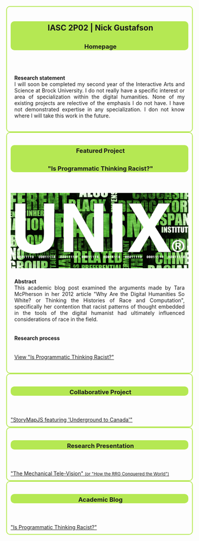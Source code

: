 <style type="text/css">
.portfolio-section { border:solid 2px #B5E853;border-radius:10px;padding:10px }
.portfolio-section header { border-radius:10px;background-color:#B5E853 }
.portfolio-section h2, .portfolio-section h3 { color:#1A1A1A;padding:5px 0 0 5px }

p { padding:10px;text-align:justify }
</style>

<section id="about-me" class="portfolio-section">
<header>
<h2>IASC 2P02 | Nick Gustafson</h2>
<h3>Homepage</h3>
</header>

<p><strong>Research statement</strong><br />
I will soon be completed my second year of the Interactive Arts and Science at Brock University.  I do not really have a specific interest or area of specialization within the digital humanities.  None of my existing projects are relective of the emphasis I do not have.  I have not demonstrated expertise in any specialization.  I don not know where I will take this work in the future. 
</p>

<!--						
A 200 word statement that answers the following questions:

- What is your major and year?
- What is your specific research interest/area of specialization within the digital humanities? What
research program would you like to undertake in the field?
- How are your existing projects reflective of this emphasis? How have you already demonstrated
expertise in your stated specialization?
- Where will you take this work in the future? (Assume you will continue to do research within the digital
humanities, even if this is not the case)						

Here is a short list of areas of specialization: critical infrastructure studies, geospatial analysis, data
visualization, text analysis, algorithmic criticism, media archaeology, cultural studies, built media
scholarship, and open access publishing. You are by no means restricted to this list when choosing a
specialization.
-->
</section>

<section id="featured" class="portfolio-section">
<header>
<h3>Featured Project</h3>
<h3>&quot;Is Programmatic Thinking Racist?&quot;</h3>
</header>

<img src="images/featured_img.png" border="0" alt="" />

<p>
<strong>Abstract</strong><br />
This academic blog post examined the arguments made by Tara McPherson in her 2012 article "Why Are the Digital Humanities So White? or Thinking the Histories of Race and Computation", specifically her contention that racist patterns of thought embedded in the tools of the digital humanist had ultimately influenced considerations of race in the field.
</p>

<!-- 
A 250 word abstract introducing the work: its main argument (thesis), approach or methodology,
research findings, and significance within the field.
-->

<p>
<strong>Research process</strong><br />
</p>

<!--
A 250 word statement describing how this research evolved over time. This statement should describe
the revisions you made to the existing work based on instructor feedback. It should also explain how
your understanding of the field evolved based on the work undertaken.
-->

<a href="blog.html">View &quot;Is Programmatic Thinking Racist?&quot;</a>
</section>

<section id="collab" class="portfolio-section">
<header>
<h3>Collaborative Project</h3>
</header>
<a href="collab.html">&quot;StoryMapJS featuring 'Underground to Canada'&quot;</a>
</section>

<section id="research" class="portfolio-section">
<header>
<h3>Research Presentation</h3>
</header>
<a href="Reveal-Presentation/">&quot;The Mechanical Tele-Vision&quot; <small>(or &quot;How the RRG Conquered the World&quot;)</small></a>
</section>

<section id="blog" class="portfolio-section">
<header>
<h3>Academic Blog</h3>
</header>
<a href="blog.html">&quot;Is Programmatic Thinking Racist?&quot;</a>
</section>
